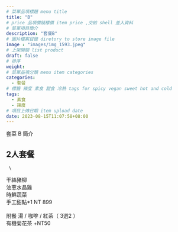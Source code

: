 ```yaml
---
# 菜單品項標題 menu title 
title: "B"
# price 品項價錢標價 item price ,交給 shell 差入資料
# 菜單項目簡介 
description: "套餐B"
# 圖片檔案目錄 diretory to store image file
image : "images/img_1593.jpeg"
# 上架開關 list product 
draft: false
# 排序
weight: 
# 菜單品項分類 menu item categories 
categories:
  - 套餐
# 標籤 辣度 素食 甜食 冷熱 tags for spicy vegan sweet hot and cold 
tags:
  - 素食
  - 辣度
# 項目上傳日期 item upload date 
date: 2023-08-15T11:07:58+08:00
---
```


套菜 B 簡介

## 2人套餐
     \
  干絲豬柳 \
  油蔥水晶雞      \
  時鮮蔬菜    \
  手工甜點*1                NT 899\
  \
  附餐  湯 / 咖啡 / 紅茶（ 3選2 ）\
  有機菊花茶 +NT50
